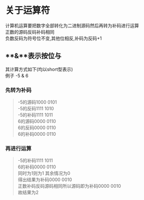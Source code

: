 # 关于运算符
计算机运算要把数字全部转化为二进制源码然后再转为补码进行运算<br>
正数的源码反码补码相同<br>
负数反码为符号位不变,其他位相反,补码为反码+1<br>

## **&**表示按位与
其计算方式如下(均以short型表示)<br>
例子 -5 & 6<br>

### 先转为补码
>-5的源码1000 0101<br>
>-5的反码1111 1010<br>
>-5的补码1111 1011<br>
> 6的源码0000 0110<br>
> 6的反码0000 0110<br>
> 6的补码0000 0110<br>

### 再进行运算
>-5的补码1111 1011<br>
> 6的补码0000 0110<br>
>同时为1则为1 其余情况为0<br>
>得出结果为补码0000 0010<br>
>正数补码反码源码相同所以源码即为补码0000 0010<br>
>故结果为2